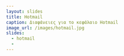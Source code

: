 ```yaml
---
layout: slides
title: Hotmail
caption: Διαφάνειες για το κεφάλαιο Hotmail
image_url: /images/hotmail.jpg
slides:
  - hotmail
  - 
---
```


